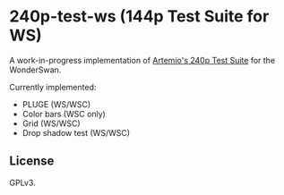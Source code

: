 # 240p-test-ws (144p Test Suite for WS)

A work-in-progress implementation of [Artemio's 240p Test Suite](https://junkerhq.net/xrgb/index.php?title=240p_test_suite)
for the WonderSwan.

Currently implemented:

- PLUGE (WS/WSC)
- Color bars (WSC only)
- Grid (WS/WSC)
- Drop shadow test (WS/WSC)

## License

GPLv3.

